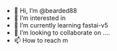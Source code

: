 - 👋 Hi, I’m @bearded88
- 👀 I’m interested in
- 🌱 I’m currently learning fastai-v5
- 💞️ I’m looking to collaborate on ....
- 📫 How to reach m

<!--
bearded88/bearde reposito becau its `README

